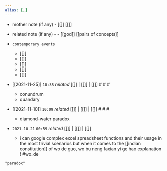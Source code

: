 ```yaml
---
alias: [,]
---
```

- mother note (if any)
		- [[]] [[]]
- related note (if any) -
		- [[god]] [[pairs of concepts]]
- `contemporary events`
	- [[]]
	- [[]]
	- [[]]
	- [[]]
	- [[]]

- [[2021-11-25]] `10:38` _related_ [[]] | [[]] | [[]] # # #
	- conundrum
	- quandary
- [[2021-11-10]] `10:09` _related_ [[]] | [[]] | [[]] # # #
	- diamond-water paradox
- `2021-10-21`  `00:59` _related_ [[]] | [[]] | [[]]
	- i can google complex excel spreadsheet functions and their usage in the most trivial scenarios but when it comes to the [[indian constitution]] of wo de guo, wo bu neng faxian yi ge hao explanation ! #wo_de 

```query
"paradox"
```